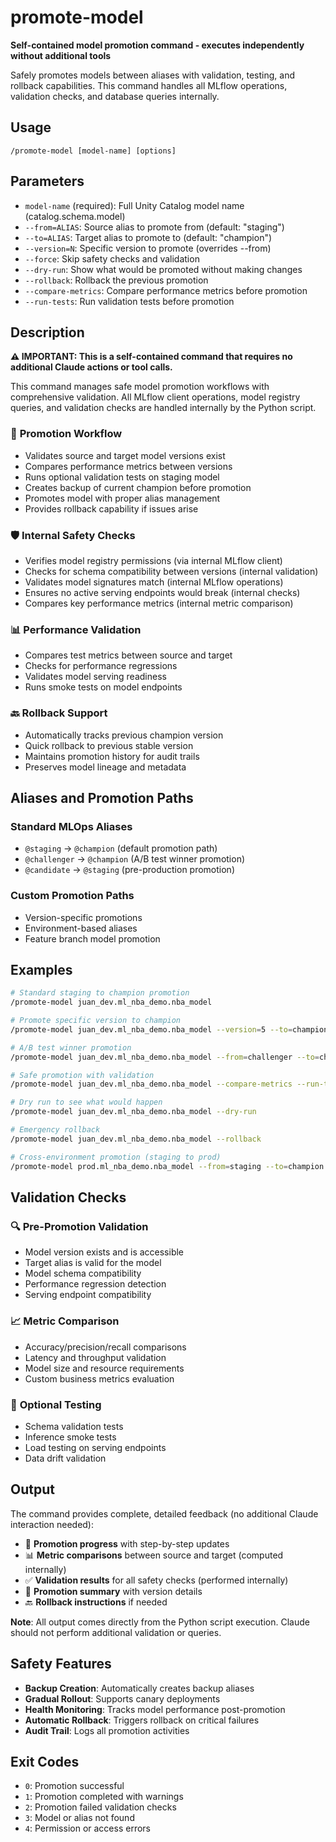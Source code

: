 # promote-model

**Self-contained model promotion command - executes independently without additional tools**

Safely promotes models between aliases with validation, testing, and rollback capabilities. This command handles all MLflow operations, validation checks, and database queries internally.

## Usage

```
/promote-model [model-name] [options]
```

## Parameters

- `model-name` (required): Full Unity Catalog model name (catalog.schema.model)
- `--from=ALIAS`: Source alias to promote from (default: "staging")
- `--to=ALIAS`: Target alias to promote to (default: "champion")
- `--version=N`: Specific version to promote (overrides --from)
- `--force`: Skip safety checks and validation
- `--dry-run`: Show what would be promoted without making changes
- `--rollback`: Rollback the previous promotion
- `--compare-metrics`: Compare performance metrics before promotion
- `--run-tests`: Run validation tests before promotion

## Description

**⚠️ IMPORTANT: This is a self-contained command that requires no additional Claude actions or tool calls.**

This command manages safe model promotion workflows with comprehensive validation. All MLflow client operations, model registry queries, and validation checks are handled internally by the Python script.

### 🔄 **Promotion Workflow**
- Validates source and target model versions exist
- Compares performance metrics between versions
- Runs optional validation tests on staging model
- Creates backup of current champion before promotion
- Promotes model with proper alias management
- Provides rollback capability if issues arise

### 🛡️ **Internal Safety Checks**
- Verifies model registry permissions (via internal MLflow client)
- Checks for schema compatibility between versions (internal validation)
- Validates model signatures match (internal MLflow operations)
- Ensures no active serving endpoints would break (internal checks)
- Compares key performance metrics (internal metric comparison)

### 📊 **Performance Validation**
- Compares test metrics between source and target
- Checks for performance regressions
- Validates model serving readiness
- Runs smoke tests on model endpoints

### 🔙 **Rollback Support**
- Automatically tracks previous champion version
- Quick rollback to previous stable version
- Maintains promotion history for audit trails
- Preserves model lineage and metadata

## Aliases and Promotion Paths

### Standard MLOps Aliases
- `@staging` → `@champion` (default promotion path)
- `@challenger` → `@champion` (A/B test winner promotion)
- `@candidate` → `@staging` (pre-production promotion)

### Custom Promotion Paths
- Version-specific promotions
- Environment-based aliases
- Feature branch model promotion

## Examples

```bash
# Standard staging to champion promotion
/promote-model juan_dev.ml_nba_demo.nba_model

# Promote specific version to champion
/promote-model juan_dev.ml_nba_demo.nba_model --version=5 --to=champion

# A/B test winner promotion
/promote-model juan_dev.ml_nba_demo.nba_model --from=challenger --to=champion

# Safe promotion with validation
/promote-model juan_dev.ml_nba_demo.nba_model --compare-metrics --run-tests

# Dry run to see what would happen
/promote-model juan_dev.ml_nba_demo.nba_model --dry-run

# Emergency rollback
/promote-model juan_dev.ml_nba_demo.nba_model --rollback

# Cross-environment promotion (staging to prod)
/promote-model prod.ml_nba_demo.nba_model --from=staging --to=champion --compare-metrics
```

## Validation Checks

### 🔍 **Pre-Promotion Validation**
- Model version exists and is accessible
- Target alias is valid for the model
- Model schema compatibility
- Performance regression detection
- Serving endpoint compatibility

### 📈 **Metric Comparison**
- Accuracy/precision/recall comparisons
- Latency and throughput validation
- Model size and resource requirements
- Custom business metrics evaluation

### 🧪 **Optional Testing**
- Schema validation tests
- Inference smoke tests
- Load testing on serving endpoints
- Data drift validation

## Output

The command provides complete, detailed feedback (no additional Claude interaction needed):
- 🔄 **Promotion progress** with step-by-step updates
- 📊 **Metric comparisons** between source and target (computed internally)
- ✅ **Validation results** for all safety checks (performed internally)
- 🎯 **Promotion summary** with version details
- 🔙 **Rollback instructions** if needed

**Note**: All output comes directly from the Python script execution. Claude should not perform additional validation or queries.

## Safety Features

- **Backup Creation**: Automatically creates backup aliases
- **Gradual Rollout**: Supports canary deployments
- **Health Monitoring**: Tracks model performance post-promotion
- **Automatic Rollback**: Triggers rollback on critical failures
- **Audit Trail**: Logs all promotion activities

## Exit Codes

- `0`: Promotion successful
- `1`: Promotion completed with warnings
- `2`: Promotion failed validation checks
- `3`: Model or alias not found
- `4`: Permission or access errors